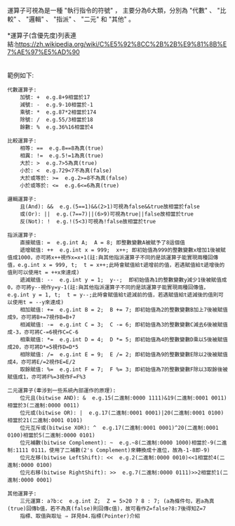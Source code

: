 運算子可視為是一種 "執行指令的符號" ，
主要分為6大類，分別為 "代數" 、 "比較" 、 "邏輯" 、 "指派" 、 "二元" 和 "其他" 。
<br>
<br>
\*運算子(含優先度)列表連結:<https://zh.wikipedia.org/wiki/C%E5%92%8CC%2B%2B%E9%81%8B%E7%AE%97%E5%AD%90>
<br>
<br>
<br>
範例如下:

    代數運算子:
        加號: +  e.g.8+9相當於17
        減號: -  e.g.9-10相當於-1
        乘號: *  e.g.87*2相當於174
        除號: /  e.g.55/3相當於18
        餘數: %  e.g.36%16相當於4

    比較運算子:
        相等: ==  e.g.8==8為真(true)
        相異: !=  e.g.5!=1為真(true)
        大於: >  e.g.7>5為真(true)
        小於: <  e.g.729<7不為真(false)
        大於或等於: >=  e.g.2>=8不為真(false)
        小於或等於: <=  e.g.6<=6為真(true)

    邏輯運算子:
        且(And): &&  e.g.(5==1)&&(2>1)可視為false&&true故相當於false
        或(Or): ||  e.g.(7==7)||(6>9)可視為true||false故相當於true
        反(Not): !  e.g.!(5<3)可視為!false故相當於true

    指派運算子:
        直接賦值: =  e.g.int A;  A = 8; 即整數變數A被賦予了8這個值
        遞增賦值: ++  e.g.int x = 999;  x++; 即初始值為999的整數變數x增加1後被賦值成1000，亦可將x++視作x=x+1(註:與其他指派運算子不同的是該運算子能實現兩種回傳值，e.g.int x = 999, t;  t = x++;此時會賦值給t遞增前的值，若遇賦值給t遞增後的值則可以使用t = ++x來達成)
        遞減賦值: --  e.g.int y = 1;  y--;  即初始值為1的整數變數y減少1後被賦值成0，亦可將y--視作y=y-1(註:與其他指派運算子不同的是該運算子能實現兩種回傳值，e.g.int y = 1, t;  t = y--;此時會賦值給t遞減前的值，若遇賦值給t遞減後的值則可以使用t = --y來達成)
        相加賦值: +=  e.g.int B = 2;  B += 7; 即初始值為2的整數變數B加上7後被賦值成9，亦可將B+=7視作B=B+7
        相減賦值: -=  e.g.int C = 3;  C -= 6; 即初始值為3的整數變數C減去6後被賦值成-3，亦可將C-=6視作C=C-6
        相乘賦值: *=  e.g.int D = 4;  D *= 5; 即初始值為4的整數變數D乘以5後被賦值成20，亦可將D*=5視作D=D*5
        相除賦值: /=  e.g.int E = 9;  E /= 2; 即初始值為9的整數變數E除以2後被賦值成4，亦可將E/=2視作E=E/2
        取餘賦值: %=  e.g.int F = 7;  F %= 3; 即初始值為7的整數變數F除以3取餘後被賦值成1，亦可將F%=3視作F=F%3

    二元運算子(牽涉到一些系統內部運作的原理):
        位元且(bitwise AND): &  e.g.15(二進制:0000 1111)&19(二進制:0001 0011)相當於3(二進制:0000 0011)
        位元或(bitwise OR): |  e.g.17(二進制:0001 0001)|20(二進制:0001 0100)相當於21(二進制:0001 0101)
        位元互斥或(bitwise XOR): ^  e.g.17(二進制:0001 0001)^20(二進制:0001 0100)相當於5(二進制:0000 0101)
        位元補數(bitwise Complement): ~  e.g.~8(二進制:0000 1000)相當於-9(二進制:1111 0111，使用了二補數(2's Complement)來轉換成十進位，故為-1-8即-9)
        位元左移(bitwise LeftShift): <<  e.g.2(二進制:0000 0010)<<1相當於4(二進制:0000 0100)
        位元右移(bitwise RightShift): >>  e.g.7(二進制:0000 0111)>>2相當於1(二進制:0000 0001)

    其他運算子:
        三元運算: a?b:c  e.g.int Z;  Z = 5>20 ? 8 : 7; (a為條件句，若a為真(true)回傳b值，若不為真(false)則回傳c值)，故可看作Z=false?8:7後得知Z=7
        指標、取值與取址 ⇒ 詳見04.指標(Pointer)介紹

